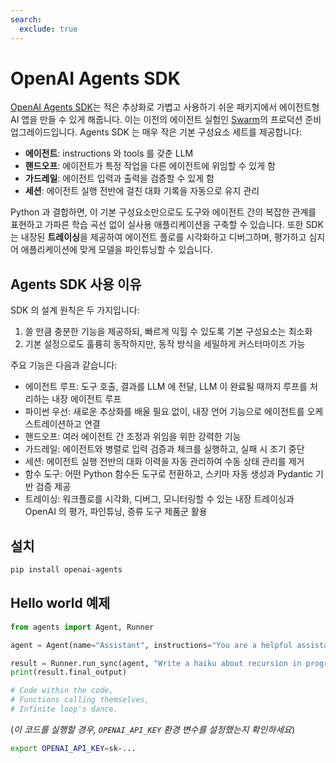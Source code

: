 ```yaml
---
search:
  exclude: true
---
```

# OpenAI Agents SDK

[OpenAI Agents SDK](https://github.com/openai/openai-agents-python)는 적은 추상화로 가볍고 사용하기 쉬운 패키지에서 에이전트형 AI 앱을 만들 수 있게 해줍니다. 이는 이전의 에이전트 실험인 [Swarm](https://github.com/openai/swarm/tree/main)의 프로덕션 준비 업그레이드입니다. Agents SDK 는 매우 작은 기본 구성요소 세트를 제공합니다:

-   **에이전트**: instructions 와 tools 를 갖춘 LLM
-   **핸드오프**: 에이전트가 특정 작업을 다른 에이전트에 위임할 수 있게 함
-   **가드레일**: 에이전트 입력과 출력을 검증할 수 있게 함
-   **세션**: 에이전트 실행 전반에 걸친 대화 기록을 자동으로 유지 관리

Python 과 결합하면, 이 기본 구성요소만으로도 도구와 에이전트 간의 복잡한 관계를 표현하고 가파른 학습 곡선 없이 실사용 애플리케이션을 구축할 수 있습니다. 또한 SDK 는 내장된 **트레이싱**을 제공하여 에이전트 플로를 시각화하고 디버그하며, 평가하고 심지어 애플리케이션에 맞게 모델을 파인튜닝할 수 있습니다.

## Agents SDK 사용 이유

SDK 의 설계 원칙은 두 가지입니다:

1. 쓸 만큼 충분한 기능을 제공하되, 빠르게 익힐 수 있도록 기본 구성요소는 최소화
2. 기본 설정으로도 훌륭히 동작하지만, 동작 방식을 세밀하게 커스터마이즈 가능

주요 기능은 다음과 같습니다:

-   에이전트 루프: 도구 호출, 결과를 LLM 에 전달, LLM 이 완료될 때까지 루프를 처리하는 내장 에이전트 루프
-   파이썬 우선: 새로운 추상화를 배울 필요 없이, 내장 언어 기능으로 에이전트를 오케스트레이션하고 연결
-   핸드오프: 여러 에이전트 간 조정과 위임을 위한 강력한 기능
-   가드레일: 에이전트와 병렬로 입력 검증과 체크를 실행하고, 실패 시 조기 중단
-   세션: 에이전트 실행 전반의 대화 이력을 자동 관리하여 수동 상태 관리를 제거
-   함수 도구: 어떤 Python 함수든 도구로 전환하고, 스키마 자동 생성과 Pydantic 기반 검증 제공
-   트레이싱: 워크플로를 시각화, 디버그, 모니터링할 수 있는 내장 트레이싱과 OpenAI 의 평가, 파인튜닝, 증류 도구 제품군 활용

## 설치

```bash
pip install openai-agents
```

## Hello world 예제

```python
from agents import Agent, Runner

agent = Agent(name="Assistant", instructions="You are a helpful assistant")

result = Runner.run_sync(agent, "Write a haiku about recursion in programming.")
print(result.final_output)

# Code within the code,
# Functions calling themselves,
# Infinite loop's dance.
```

(_이 코드를 실행할 경우, `OPENAI_API_KEY` 환경 변수를 설정했는지 확인하세요_)

```bash
export OPENAI_API_KEY=sk-...
```